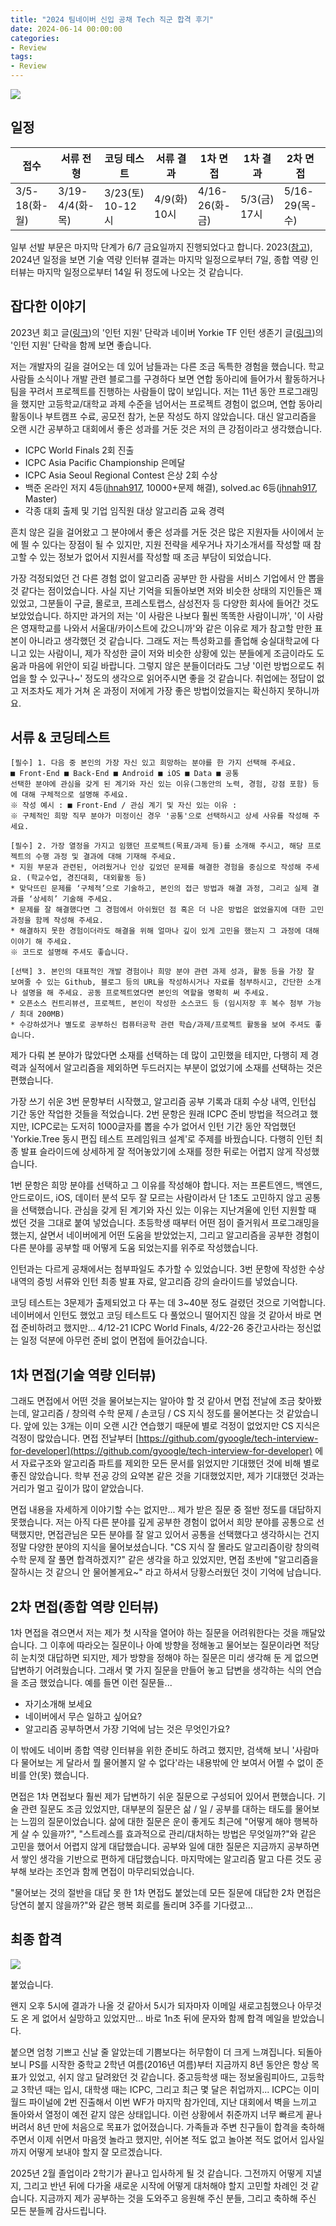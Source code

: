 ```yaml
---
title: "2024 팀네이버 신입 공채 Tech 직군 합격 후기"
date: 2024-06-14 00:00:00
categories:
- Review
tags:
- Review
---
```


![](/img/2024-naver-recruit.png)

## 일정

| 접수          | 서류 전형       | 코딩 테스트      | 서류 결과    | 1차 면접       | 1차 결과     | 2차 면접       | 최종 결과     |
| ------------- | --------------- | ---------------- | ------------ | -------------- | ------------ | -------------- | ------------- |
| 3/5-18(화-월) | 3/19-4/4(화-목) | 3/23(토) 10-12시 | 4/9(화) 10시 | 4/16-26(화-금) | 5/3(금) 17시 | 5/16-29(목-수) | 6/14(금) 17시 |

일부 선발 부문은 마지막 단계가 6/7 금요일까지 진행되었다고 합니다. 2023([참고](https://yoonda.tistory.com/40)), 2024년 일정을 보면 기술 역량 인터뷰 결과는 마지막 일정으로부터 7일, 종합 역량 인터뷰는 마지막 일정으로부터 14일 뒤 정도에 나오는 것 같습니다.

## 잡다한 이야기

2023년 회고 글([링크](/review/2023/12/29/good-bye-2023/))의 '인턴 지원' 단락과 네이버 Yorkie TF 인턴 생존기 글([링크](/review/2024/03/30/naver-intern-review/))의 '인턴 지원' 단락을 함께 보면 좋습니다.

저는 개발자의 길을 걸어오는 데 있어 남들과는 다른 조금 독특한 경험을 했습니다. 학교 사람들 소식이나 개발 관련 블로그를 구경하다 보면 연합 동아리에 들어가서 활동하거나 팀을 꾸려서 프로젝트를 진행하는 사람들이 많이 보입니다. 저는 11년 동안 프로그래밍을 했지만 고등학교/대학교 과제 수준을 넘어서는 프로젝트 경험이 없으며, 연합 동아리 활동이나 부트캠프 수료, 공모전 참가, 논문 작성도 하지 않았습니다. 대신 알고리즘을 오랜 시간 공부하고 대회에서 좋은 성과를 거둔 것은 저의 큰 강점이라고 생각했습니다.

* ICPC World Finals  2회 진출
* ICPC Asia Pacific Championship 은메달
* ICPC Asia Seoul Regional Contest 은상 2회 수상
* 백준 온라인 저지 4등([jhnah917](https://www.acmicpc.net/user/jhnah917), 10000+문제 해결), solved.ac 6등([jhnah917](https://solved.ac/profile/jhnah917), Master)
* 각종 대회 출제 및 기업 임직원 대상 알고리즘 교육 경력

흔치 않은 길을 걸어왔고 그 분야에서 좋은 성과를 거둔 것은 많은 지원자들 사이에서 눈에 띌 수 있다는 장점이 될 수 있지만, 지원 전략을 세우거나 자기소개서를 작성할 때 참고할 수 있는 정보가 없어서 지원서를 작성할 때 조금 부담이 되었습니다.

가장 걱정되었던 건 다른 경험 없이 알고리즘 공부만 한 사람을 서비스 기업에서 안 뽑을 것 같다는 점이었습니다. 사실 지난 기억을 되돌아보면 저와 비슷한 상태의 지인들은 꽤 있었고, 그분들이 구글, 몰로코, 프레스토랩스, 삼성전자 등 다양한 회사에 들어간 것도 보았었습니다. 하지만 과거의 저는 '이 사람은 나보다 훨씬 똑똑한 사람이니까', '이 사람은 영재학교를 나와서 서울대/카이스트에 갔으니까'와 같은 이유로 제가 참고할 만한 표본이 아니라고 생각했던 것 같습니다. 그래도 저는 특성화고를 졸업해 숭실대학교에 다니고 있는 사람이니, 제가 작성한 글이 저와 비슷한 상황에 있는 분들에게 조금이라도 도움과 마음에 위안이 되길 바랍니다. 그렇지 않은 분들이더라도 그냥 '이런 방법으로도 취업을 할 수 있구나~' 정도의 생각으로 읽어주시면 좋을 것 같습니다. 취업에는 정답이 없고 저조차도 제가 거쳐 온 과정이 저에게 가장 좋은 방법이었을지는 확신하지 못하니까요.

## 서류 & 코딩테스트

```
[필수] 1. 다음 중 본인의 가장 자신 있고 희망하는 분야를 한 가지 선택해 주세요.
■ Front-End ■ Back-End ■ Android ■ iOS ■ Data ■ 공통
선택한 분야에 관심을 갖게 된 계기와 자신 있는 이유(그동안의 노력, 경험, 강점 포함) 등에 대해 구체적으로 설명해 주세요.
※ 작성 예시 : ■ Front-End / 관심 계기 및 자신 있는 이유 :
※ 구체적인 희망 직무 분야가 미정이신 경우 '공통'으로 선택하시고 상세 사유를 작성해 주세요.

[필수] 2. 가장 열정을 가지고 임했던 프로젝트(목표/과제 등)를 소개해 주시고, 해당 프로젝트의 수행 과정 및 결과에 대해 기재해 주세요.
* 지원 부문과 관련된, 어려웠거나 인상 깊었던 문제를 해결한 경험을 중심으로 작성해 주세요. (학교수업, 경진대회, 대외활동 등)
* 맞닥뜨린 문제를 ‘구체적’으로 기술하고, 본인의 접근 방법과 해결 과정, 그리고 실제 결과를 ‘상세히’ 기술해 주세요.
* 문제를 잘 해결했다면 그 경험에서 아쉬웠던 점 혹은 더 나은 방법은 없었을지에 대한 고민 과정을 함께 작성해 주세요.
* 해결하지 못한 경험이더라도 해결을 위해 얼마나 깊이 있게 고민을 했는지 그 과정에 대해 이야기 해 주세요.
※ 코드로 설명해 주셔도 좋습니다.

[선택] 3. 본인의 대표적인 개발 경험이나 희망 분야 관련 과제 성과, 활동 등을 가장 잘 보여줄 수 있는 Github, 블로그 등의 URL을 작성하시거나 자료를 첨부하시고, 간단한 소개나 설명을 해 주세요. 공동 프로젝트였다면 본인의 역할을 명확히 써 주세요.
* 오픈소스 컨트리뷰션, 프로젝트, 본인이 작성한 소스코드 등 (임시저장 후 복수 첨부 가능 / 최대 200MB)
* 수강하셨거나 별도로 공부하신 컴퓨터공학 관련 학습/과제/프로젝트 활동을 보여 주셔도 좋습니다.
```

제가 다뤄 본 분야가 많았다면 소재를 선택하는 데 많이 고민했을 테지만, 다행히 제 경력과 실적에서 알고리즘을 제외하면 두드러지는 부분이 없었기에 소재를 선택하는 것은 편했습니다.

가장 쓰기 쉬운 3번 문항부터 시작했고, 알고리즘 공부 기록과 대회 수상 내역, 인턴십 기간 동안 작업한 것들을 적었습니다. 2번 문항은 원래 ICPC 준비 방법을 적으려고 했지만, ICPC로는 도저히 1000글자를 뽑을 수가 없어서 인턴 기간 동안 작업했던 'Yorkie.Tree 동시 편집 테스트 프레임워크 설계'로 주제를 바꿨습니다. 다행히 인턴 최종 발표 슬라이드에 상세하게 잘 적어놓았기에 소재를 정한 뒤로는 어렵지 않게 작성했습니다.

1번 문항은 희망 분야를 선택하고 그 이유를 작성해야 합니다. 저는 프론트엔드, 백엔드, 안드로이드, iOS, 데이터 분석 모두 잘 모르는 사람이라서 단 1초도 고민하지 않고 공통을 선택했습니다. 관심을 갖게 된 계기와 자신 있는 이유는 지난겨울에 인턴 지원할 때 썼던 것을 그대로 붙여 넣었습니다. 초등학생 때부터 어떤 점이 즐거워서 프로그래밍을 했는지, 살면서 네이버에게 어떤 도움을 받았었는지, 그리고 알고리즘을 공부한 경험이 다른 분야를 공부할 때 어떻게 도움 되었는지를 위주로 작성했습니다.

인턴과는 다르게 공채에서는 첨부파일도 추가할 수 있었습니다. 3번 문항에 작성한 수상 내역의 증빙 서류와 인턴 최종 발표 자료, 알고리즘 강의 슬라이드를 넣었습니다.

코딩 테스트는 3문제가 출제되었고 다 푸는 데 3~40분 정도 걸렸던 것으로 기억합니다. 네이버에서 인턴도 했었고 코딩 테스트도 다 풀었으니 떨어지진 않을 것 같아서 바로 면접 준비하려고 했지만... 4/12-21 ICPC World Finals, 4/22-26 중간고사라는 정신없는 일정 덕분에 아무런 준비 없이 면접에 들어갔습니다.

## 1차 면접(기술 역량 인터뷰)

그래도 면접에서 어떤 것을 물어보는지는 알아야 할 것 같아서 면접 전날에 조금 찾아봤는데, 알고리즘 / 창의력 수학 문제 / 손코딩 / CS 지식 정도를 물어본다는 것 같았습니다. 앞에 있는 3개는 이미 오랜 시간 연습했기 때문에 별로 걱정이 없었지만 CS 지식은 걱정이 많았습니다. 면접 전날부터 [https://github.com/gyoogle/tech-interview-for-developer](https://github.com/gyoogle/tech-interview-for-developer) 에서 자료구조와 알고리즘 파트를 제외한 모든 문서를 읽었지만 기대했던 것에 비해 별로 좋진 않았습니다. 학부 전공 강의 요약본 같은 것을 기대했었지만, 제가 기대했던 것과는 거리가 멀고 깊이가 많이 얕았습니다.

면접 내용을 자세하게 이야기할 수는 없지만... 제가 받은 질문 중 절반 정도를 대답하지 못했습니다. 저는 아직 다른 분야를 깊게 공부한 경험이 없어서 희망 분야를 공통으로 선택했지만, 면접관님은 모든 분야를 잘 알고 있어서 공통을 선택했다고 생각하시는 건지 정말 다양한 분야의 지식을 물어보셨습니다. "CS 지식 잘 몰라도 알고리즘이랑 창의력 수학 문제 잘 풀면 합격하겠지?" 같은 생각을 하고 있었지만, 면접 초반에 "알고리즘을 잘하시는 것 같으니 안 물어볼게요~" 라고 하셔서 당황스러웠던 것이 기억에 남습니다.

## 2차 면접(종합 역량 인터뷰)

1차 면접을 겪으면서 저는 제가 첫 시작을 열어야 하는 질문을 어려워한다는 것을 깨달았습니다. 그 이후에 따라오는 질문이나 아예 방향을 정해놓고 물어보는 질문이라면 적당히 눈치껏 대답하면 되지만, 제가 방향을 정해야 하는 질문은 미리 생각해 둔 게 없으면 답변하기 어려웠습니다. 그래서 몇 가지 질문을 만들어 놓고 답변을 생각하는 식의 연습을 조금 했었습니다. 예를 들면 이런 질문들...

* 자기소개해 보세요
* 네이버에서 무슨 일하고 싶어요?
* 알고리즘 공부하면서 가장 기억에 남는 것은 무엇인가요?

이 밖에도 네이버 종합 역량 인터뷰을 위한 준비도 하려고 했지만, 검색해 보니 '사람마다 물어보는 게 달라서 뭘 물어볼지 알 수 없다'라는 내용밖에 안 보여서 어쩔 수 없이 준비를 안(못) 했습니다.

면접은 1차 면접보다 훨씬 제가 답변하기 쉬운 질문으로 구성되어 있어서 편했습니다. 기술 관련 질문도 조금 있었지만, 대부분의 질문은 삶 / 일 / 공부를 대하는 태도를 물어보는 느낌의 질문이었습니다. 삶에 대한 질문은 운이 좋게도 최근에 "어떻게 해야 행복하게 살 수 있을까?", "스트레스를 효과적으로 관리/대처하는 방법은 무엇일까?"와 같은 고민을 했어서 어렵지 않게 대답했습니다. 공부와 일에 대한 질문은 지금까지 공부하면서 쌓인 생각을 기반으로 편하게 대답했습니다. 마지막에는 알고리즘 말고 다른 것도 공부해 보라는 조언과 함께 면접이 마무리되었습니다.

"물어보는 것의 절반을 대답 못 한 1차 면접도 붙었는데 모든 질문에 대답한 2차 면접은 당연히 붙지 않을까?"와 같은 행복 회로를 돌리며 3주를 기다렸고...

## 최종 합격

![](/img/2024-naver-recruit.png)

붙었습니다.

왠지 오후 5시에 결과가 나올 것 같아서 5시가 되자마자 이메일 새로고침했으나 아무것도 온 게 없어서 실망하고 있었지만... 바로 1n초 뒤에 문자와 함께 합격 메일을 받았습니다.

붙으면 엄청 기쁘고 신날 줄 알았는데 기쁨보다는 허무함이 더 크게 느껴집니다. 되돌아보니 PS를 시작한 중학교 2학년 여름(2016년 여름)부터 지금까지 8년 동안은 항상 목표가 있었고, 쉬지 않고 달려왔던 것 같습니다. 중고등학생 때는 정보올림피아드, 고등학교 3학년 때는 입시, 대학생 때는 ICPC, 그리고 최근 몇 달은 취업까지... ICPC는 이미 월드 파이널에 2번 진출해서 이번 WF가 마지막 참가인데, 지난 대회에서 벽을 느끼고 돌아와서 열정이 예전 같지 않은 상태입니다. 이런 상황에서 취준까지 너무 빠르게 끝나버려서 8년 만에 처음으로 목표가 없어졌습니다. 가족들과 주변 친구들이 합격을 축하해 주면서 이제 쉬면서 마음껏 놀라고 했지만, 쉬어본 적도 없고 놀아본 적도 없어서 입사일까지 어떻게 보내야 할지 잘 모르겠습니다.

2025년 2월 졸업이라 2학기가 끝나고 입사하게 될 것 같습니다. 그전까지 어떻게 지낼지, 그리고 반년 뒤에 다가올 새로운 시작에 어떻게 대처해야 할지 고민할 차례인 것 같습니다. 지금까지 제가 공부하는 것을 도와주고 응원해 주신 분들, 그리고 축하해 주신 모든 분들께 감사드립니다.
